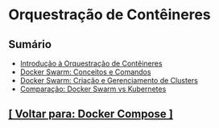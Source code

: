 # Orquestração de Contêineres

## Sumário

- <a id="introducao-orquestracao-conteineres">[Introdução à Orquestração de Contêineres](./1-introducao-orquestracao-conteineres/introducao-orquestracao-conteineres.md)</a>
- <a id="conceitos-comandos">[Docker Swarm: Conceitos e Comandos](./2-conceitos-comandos/conceitos-comandos.md)</a>
- <a id="criacao-gerenciamento-clusters">[Docker Swarm: Criação e Gerenciamento de Clusters](./3-criacao-gerenciamento-clusters/criacao-gerenciamento-clusters.md)</a>
- <a id="docker-swarm-vs-kubernetes">[Comparação: Docker Swarm vs Kubernetes](./4-docker-swarm-vs-kubernetes/docker-swarm-vs-kubernetes.md)</a>

## [[ Voltar para: Docker Compose ]](../docker-compose.md#orquestracao-conteineres)